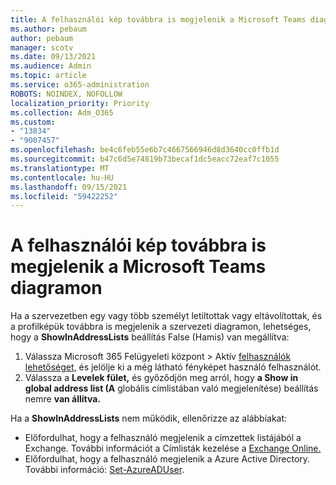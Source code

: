```yaml
---
title: A felhasználói kép továbbra is megjelenik a Microsoft Teams diagramon
ms.author: pebaum
author: pebaum
manager: scotv
ms.date: 09/13/2021
ms.audience: Admin
ms.topic: article
ms.service: o365-administration
ROBOTS: NOINDEX, NOFOLLOW
localization_priority: Priority
ms.collection: Adm_O365
ms.custom:
- "13834"
- "9007457"
ms.openlocfilehash: be4c6feb55e6b7c4667566946d8d3640cc0ffb1d
ms.sourcegitcommit: b47c6d5e74819b73becaf1dc5eacc72eaf7c1055
ms.translationtype: MT
ms.contentlocale: hu-HU
ms.lasthandoff: 09/15/2021
ms.locfileid: "59422252"
---
```

# <a name="user-picture-still-appears-in-the-microsoft-teams-organization-chart"></a>A felhasználói kép továbbra is megjelenik a Microsoft Teams diagramon

Ha a szervezetben egy vagy több személyt letiltottak vagy eltávolítottak, és a profilképük továbbra is megjelenik a szervezeti diagramon, lehetséges, hogy a **ShowInAddressLists** beállítás False (Hamis) van megállítva: 

1. Válassza Microsoft 365 Felügyeleti központ > Aktív [felhasználók lehetőséget,](https://admin.microsoft.com/Adminportal/Home?source=applauncher#/users) és jelölje ki a még látható fényképet használó felhasználót. 
1. Válassza a **Levelek fület,** és győződjön meg arról, hogy **a Show in global address list (A** globális címlistában való megjelenítése) beállítás nemre **van állítva.**

Ha a **ShowInAddressLists** nem működik, ellenőrizze az alábbiakat:  

- Előfordulhat, hogy a felhasználó megjelenik a címzettek listájából a Exchange. További információt a Címlisták kezelése a [Exchange Online.](https://docs.microsoft.com/exchange/address-books/address-lists/manage-address-lists#use-the-eac-to-hide-recipients-from-address-lists) 
- Előfordulhat, hogy a felhasználó megjelenik a Azure Active Directory. További információ: [Set-AzureADUser](https://docs.microsoft.com/powershell/module/azuread/set-azureaduser?view=azureadps-2.0). 
